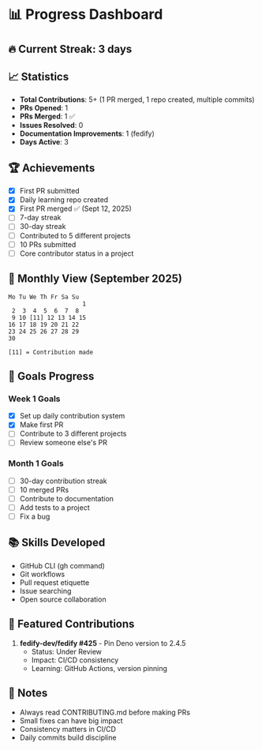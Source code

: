 # 📊 Progress Dashboard

## 🔥 Current Streak: 3 days

## 📈 Statistics
- **Total Contributions**: 5+ (1 PR merged, 1 repo created, multiple commits)
- **PRs Opened**: 1
- **PRs Merged**: 1 ✅
- **Issues Resolved**: 0
- **Documentation Improvements**: 1 (fedify)
- **Days Active**: 3

## 🏆 Achievements
- [x] First PR submitted
- [x] Daily learning repo created
- [x] First PR merged ✅ (Sept 12, 2025)
- [ ] 7-day streak
- [ ] 30-day streak
- [ ] Contributed to 5 different projects
- [ ] 10 PRs submitted
- [ ] Core contributor status in a project

## 📅 Monthly View (September 2025)
```
Mo Tu We Th Fr Sa Su
                     1
 2  3  4  5  6  7  8
 9 10 [11] 12 13 14 15
16 17 18 19 20 21 22
23 24 25 26 27 28 29
30

[11] = Contribution made
```

## 🎯 Goals Progress
### Week 1 Goals
- [x] Set up daily contribution system
- [x] Make first PR
- [ ] Contribute to 3 different projects
- [ ] Review someone else's PR

### Month 1 Goals
- [ ] 30-day contribution streak
- [ ] 10 merged PRs
- [ ] Contribute to documentation
- [ ] Add tests to a project
- [ ] Fix a bug

## 📚 Skills Developed
- GitHub CLI (gh command)
- Git workflows
- Pull request etiquette
- Issue searching
- Open source collaboration

## 🌟 Featured Contributions
1. **fedify-dev/fedify #425** - Pin Deno version to 2.4.5
   - Status: Under Review
   - Impact: CI/CD consistency
   - Learning: GitHub Actions, version pinning

## 📝 Notes
- Always read CONTRIBUTING.md before making PRs
- Small fixes can have big impact
- Consistency matters in CI/CD
- Daily commits build discipline